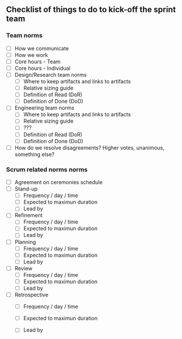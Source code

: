 ## Checklist of things to do to kick-off the sprint team

### Team norms
- [ ] How we communicate
- [ ] How we work
- [ ] Core hours - Team
- [ ] Core hours - Individual
- [ ] Design/Research team norms
   - [ ] Where to keep artifacts and links to artifacts 
   - [ ] Relative sizing guide
   - [ ] Definition of Read (DoR)
   - [ ] Definition of Done (DoD)
- [ ] Engineering team norms
   - [ ] Where to keep artifacts and links to artifacts 
   - [ ] Relative sizing guide
   - [ ] ???
   - [ ] Definition of Read (DoR)
   - [ ] Definition of Done (DoD)
- [ ] How do we resolve disagreements? Higher votes, unanimous, something else?

### Scrum related norms norms
- [ ] Agreement on ceremonies schedule
- [ ] Stand-up
  - [ ] Frequency / day / time
  - [ ] Expected to maximun duration
  - [ ] Lead by

- [ ] Refinement
  - [ ] Frequency / day /  time
  - [ ] Expected to maximun duration
  - [ ] Lead by
  
- [ ] Planning
  - [ ] Frequency / day /  time
  - [ ] Expected to maximun duration
  - [ ] Lead by
          
- [ ] Review
  - [ ] Frequency / day /  time
  - [ ] Expected to maximun duration
  - [ ] Lead by 
          
- [ ] Retrospective
  - [ ] Frequency / day /  time
  - [ ] Expected to maximun duration
  - [ ] Lead by

  

###

###
